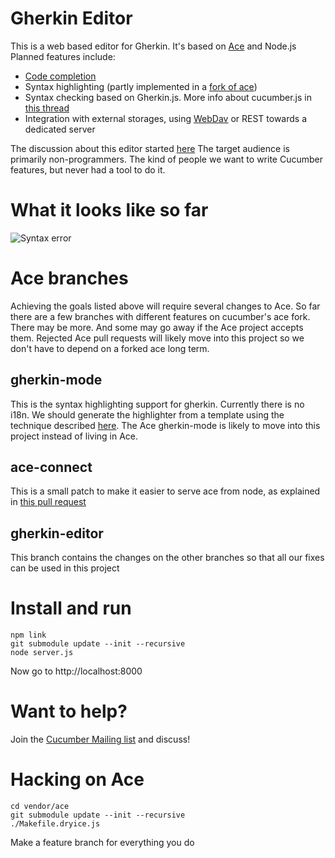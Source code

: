# Gherkin Editor

This is a web based editor for Gherkin. It's based on [Ace]() and Node.js
Planned features include:

* [Code completion](https://github.com/aslakhellesoy/gherkin/wiki/Code-Completion)
* Syntax highlighting (partly implemented in a [fork of ace](https://github.com/cucumber/ace))
* Syntax checking based on Gherkin.js. More info about cucumber.js in [this thread](http://groups.google.com/group/cukes/browse_thread/thread/5a883a548c424398/95abc53b00683480)
* Integration with external storages, using [WebDav](https://github.com/mikedeboer/jsdav) or REST towards a dedicated server

The discussion about this editor started [here](http://groups.google.com/group/cukes/browse_thread/thread/90627ad8d4aafb93/d5b40a21cb5cc258)
The target audience is primarily non-programmers. The kind of people we want to write Cucumber features, but never had a tool to do it.

# What it looks like so far

![Syntax error](https://github.com/cucumber/gherkin-editor/raw/master/public/images/screenshots/syntax_error.png "The editor has detected a syntax error")

# Ace branches

Achieving the goals listed above will require several changes to Ace. So far there are a few branches with different features on cucumber's ace fork. There may be more. And some may go away if the Ace project accepts them. Rejected Ace pull requests will likely move into this project so we don't have to depend on a forked ace long term.

## gherkin-mode

This is the syntax highlighting support for gherkin. Currently there is no i18n. We should generate the highlighter from a template using the technique described [here](https://github.com/aslakhellesoy/gherkin/wiki/Tool-Support). The Ace gherkin-mode is likely to move into this project instead of living in Ace.

## ace-connect

This is a small patch to make it easier to serve ace from node, as explained in [this pull request](https://github.com/ajaxorg/ace/pull/217)

## gherkin-editor

This branch contains the changes on the other branches so that all our fixes can be used in this project

# Install and run

    npm link
    git submodule update --init --recursive
    node server.js

Now go to http://localhost:8000

# Want to help?

Join the [Cucumber Mailing list](http://groups.google.com/group/cukes) and discuss!

# Hacking on Ace

    cd vendor/ace
    git submodule update --init --recursive
    ./Makefile.dryice.js

Make a feature branch for everything you do